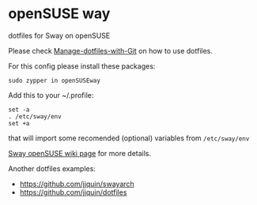 # openSUSE way
dotfiles for Sway on openSUSE

Please check [Manage-dotfiles-with-Git](https://news.opensuse.org/2020/03/27/Manage-dotfiles-with-Git/) on how to use dotfiles.

For this config please install these packages:
```
sudo zypper in openSUSEway
```

Add this to your ~/.profile:
```
set -a
. /etc/sway/env
set +a
```
that will import some recomended (optional) variables from `/etc/sway/env`

[Sway openSUSE wiki page](https://en.opensuse.org/Sway) for more details.

Another dotfiles examples:
* https://github.com/jjquin/swayarch
* https://github.com/jjquin/dotfiles
